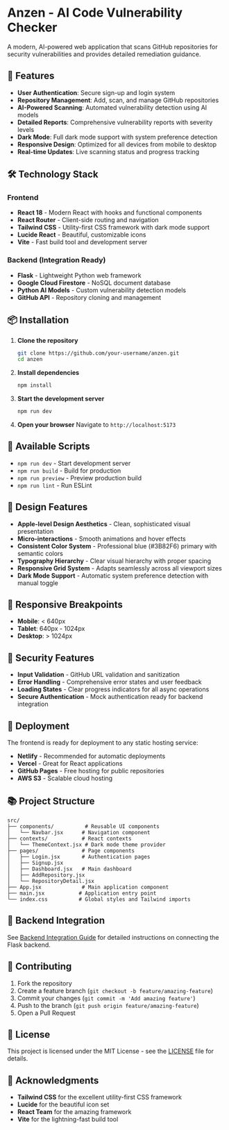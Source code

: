 # Anzen - AI Code Vulnerability Checker

A modern, AI-powered web application that scans GitHub repositories for security vulnerabilities and provides detailed remediation guidance.

## 🚀 Features

- **User Authentication**: Secure sign-up and login system
- **Repository Management**: Add, scan, and manage GitHub repositories
- **AI-Powered Scanning**: Automated vulnerability detection using AI models
- **Detailed Reports**: Comprehensive vulnerability reports with severity levels
- **Dark Mode**: Full dark mode support with system preference detection
- **Responsive Design**: Optimized for all devices from mobile to desktop
- **Real-time Updates**: Live scanning status and progress tracking

## 🛠️ Technology Stack

### Frontend
- **React 18** - Modern React with hooks and functional components
- **React Router** - Client-side routing and navigation
- **Tailwind CSS** - Utility-first CSS framework with dark mode support
- **Lucide React** - Beautiful, customizable icons
- **Vite** - Fast build tool and development server

### Backend (Integration Ready)
- **Flask** - Lightweight Python web framework
- **Google Cloud Firestore** - NoSQL document database
- **Python AI Models** - Custom vulnerability detection models
- **GitHub API** - Repository cloning and management

## 📦 Installation

1. **Clone the repository**
   ```bash
   git clone https://github.com/your-username/anzen.git
   cd anzen
   ```

2. **Install dependencies**
   ```bash
   npm install
   ```

3. **Start the development server**
   ```bash
   npm run dev
   ```

4. **Open your browser**
   Navigate to `http://localhost:5173`

## 🔧 Available Scripts

- `npm run dev` - Start development server
- `npm run build` - Build for production
- `npm run preview` - Preview production build
- `npm run lint` - Run ESLint

## 🎨 Design Features

- **Apple-level Design Aesthetics** - Clean, sophisticated visual presentation
- **Micro-interactions** - Smooth animations and hover effects
- **Consistent Color System** - Professional blue (#3B82F6) primary with semantic colors
- **Typography Hierarchy** - Clear visual hierarchy with proper spacing
- **Responsive Grid System** - Adapts seamlessly across all viewport sizes
- **Dark Mode Support** - Automatic system preference detection with manual toggle

## 📱 Responsive Breakpoints

- **Mobile**: < 640px
- **Tablet**: 640px - 1024px
- **Desktop**: > 1024px

## 🔐 Security Features

- **Input Validation** - GitHub URL validation and sanitization
- **Error Handling** - Comprehensive error states and user feedback
- **Loading States** - Clear progress indicators for all async operations
- **Secure Authentication** - Mock authentication ready for backend integration

## 🚀 Deployment

The frontend is ready for deployment to any static hosting service:

- **Netlify** - Recommended for automatic deployments
- **Vercel** - Great for React applications
- **GitHub Pages** - Free hosting for public repositories
- **AWS S3** - Scalable cloud hosting

## 📚 Project Structure

```
src/
├── components/          # Reusable UI components
│   └── Navbar.jsx      # Navigation component
├── contexts/           # React contexts
│   └── ThemeContext.jsx # Dark mode theme provider
├── pages/              # Page components
│   ├── Login.jsx       # Authentication pages
│   ├── Signup.jsx
│   ├── Dashboard.jsx   # Main dashboard
│   ├── AddRepository.jsx
│   └── RepositoryDetail.jsx
├── App.jsx             # Main application component
├── main.jsx           # Application entry point
└── index.css          # Global styles and Tailwind imports
```

## 🔗 Backend Integration

See [Backend Integration Guide](./docs/BACKEND_INTEGRATION.md) for detailed instructions on connecting the Flask backend.

## 🤝 Contributing

1. Fork the repository
2. Create a feature branch (`git checkout -b feature/amazing-feature`)
3. Commit your changes (`git commit -m 'Add amazing feature'`)
4. Push to the branch (`git push origin feature/amazing-feature`)
5. Open a Pull Request

## 📄 License

This project is licensed under the MIT License - see the [LICENSE](LICENSE) file for details.

## 🙏 Acknowledgments

- **Tailwind CSS** for the excellent utility-first CSS framework
- **Lucide** for the beautiful icon set
- **React Team** for the amazing framework
- **Vite** for the lightning-fast build tool